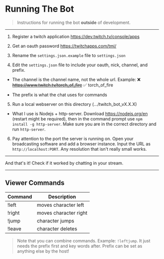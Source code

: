 
# Running The Bot

> Instructions for running the bot **outside** of development.

---

1. Register a twitch application https://dev.twitch.tv/console/apps

2. Get an oauth password https://twitchapps.com/tmi/

3. Rename the `settings.json.example` file to `settings.json`

4. Edit the `settings.json` file to include your oauth, nick, channel, and prefix. 

 - The channel is the channel name, not the whole url. Example:
 ❌ ~~https://www.twitch.tv/torch_of_fire~~
 ✅ torch_of_fire
 
 - The prefix is what the chat uses for commands

5. Run a local webserver on this directory (.../twitch_bot_vX.X.X)

 - What I use is Nodejs + http-server. Download https://nodejs.org/en (restart might be required), then in the command prompt use `npm install -g http-server`. Make sure you are in the correct directory and run `http-server`.

6. Pay attention to the port the server is running on. Open your broadcasting software and add a browser instance. Input the URL as `http://localhost:PORT`. Any resolution that isn't really small works.

---

And that's it! Check if it worked by chatting in your stream.


---

## Viewer Commands

| Command |      Description      |
| ------- | --------------------- |
| !left   | moves character left  |
| !right  | moves character right |
| !jump   | character jumps       |
| !leave  | character deletes     |

> Note that you can combine commands. Example: `!leftjump`. It just needs the prefix first and key words after. Prefix can be set as anything else by the host!
